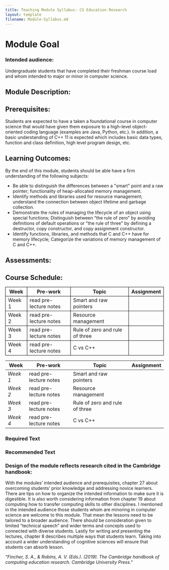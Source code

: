```yaml
---
title: Teaching Module Syllabus: CS Education Research
layout: template
filename: Module-Syllabus.md
---
```


<style>
.tablelines table, .tablelines td, .tablelines th {
        border: 1px solid black;
        }
</style>

# Module Goal

### Intended audience:  
Undergraduate students that have completed their freshman course load and whom intended to major or minor in computer science.  

## Module Description:

## Prerequisites:
Students are expected to have a taken a foundational course in computer science that would have given them exposure to a high-level object-oriented coding language (examples are Java, Python, etc.). In addition, a basic understanding of C++ 11 is expected which includes basic data types, function and class definition, high level program design, etc.  

## Learning Outcomes:
By the end of this module, students should be able have a firm understanding of the following subjects:
- Be able to distinguish the differences between a "smart" point and a raw pointer; functionality of heap-allocated memory management.  
- Identify methods and libraries used for resource management; understand the connection between object lifetime and garbage collection.
- Demonstrate the rules of managing the lifecycle of an object using special functions; Distinguish between "the rule of zero" by avoiding definitions of default operations or "the rule of three" by defining a destructor, copy constructor, and copy assignment constructor.
- Identify functions, libraries, and methods that C and C++ have for memory lifecycle; Categorize the variations of memory management of C and C++.

## Assessments:


## Course Schedule:
<table class="tablelines">
  <thead>
    <tr>
            <th>Week</th>
            <th>Pre-work</th>
            <th>Topic</th>
            <th>Assignment</th>
    </tr>
   </thead>
    <tbody>
            <tr>
              <td>Week 1</td>
              <td>read pre-lecture notes</td>
              <td>Smart and raw pointers</td>
              <td> </td>
            </tr>
            <tr>
              <td>Week 2</td>
              <td>read pre-lecture notes</td>
              <td>Resource management</td>
              <td> </td>
            </tr>
            <tr>
              <td>Week 3</td>
              <td>read pre-lecture notes</td>
              <td>Rule of zero and rule of three</td>
              <td> </td>
            </tr>
            <tr>
              <td>Week 4</td>
              <td>read pre-lecture notes</td>
              <td>C vs C++</td>
              <td> </td>
            </tr>
   </tbody>
</table>


| Week | Pre-work |  Topic  | Assignment |
| ---- | -------- | ------- | ---------- |
| _Week 1_ | read pre-lecture notes | Smart and raw pointers | |
| _Week 2_ | read pre-lecture notes | Resource management | |
| _Week 3_ | read pre-lecture notes | Rule of zero and rule of three  | |
| _Week 4_ | read pre-lecture notes | C vs C++  | |

### Required Text

### Recommended Text

### Design of the module reflects research cited in the Cambridge handbook:

With the modules’ intended audience and prerequisites, chapter 27 about overcoming students’ prior knowledge and addressing novice learners. There are tips on how to organize the intended information to make sure it is digestible. It is also worth considering information from chapter 19 about computing how to transfer computing skills to other disciplines. I mentioned in the intended audience those students whom are minoring in computer science are welcome to this module. That mean the lessons need to be tailored to a broader audience. There should be consideration given to limited “technical speech” and wider terms and concepts used to connected with diverse students. Lastly for writing and presenting the lectures, chapter 8 describes multiple ways that students learn. Taking into account a wider understanding of cognitive sciences will ensure that students can absorb lesson.

_"Fincher,_ _S. A.,_ _&_ _Robins,_ _A._ _V._ _(Eds.)._ _(2019)._ _The_ _Cambridge_ _handbook_ _of_ _computing_
_education research. Cambridge University Press."_
